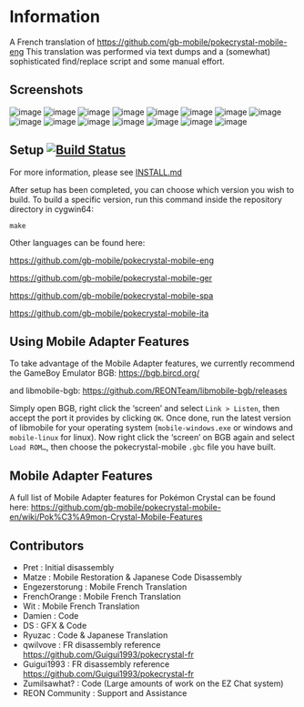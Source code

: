 # Information
A French translation of https://github.com/gb-mobile/pokecrystal-mobile-eng
This translation was performed via text dumps and a (somewhat) sophisticated find/replace script and some manual effort.

## Screenshots

![image](https://github.com/user-attachments/assets/bde26dd9-6e74-4ad6-8780-249b5925557a)
![image](https://github.com/user-attachments/assets/d5bc2a8f-c9ec-420e-84ce-d5b326bcbf3a)
![image](https://github.com/user-attachments/assets/fa4b98d7-c56b-41ae-9d86-66a223dd8398)
![image](https://github.com/user-attachments/assets/db372ef0-f38e-4bf8-8b42-719c32603a43)
![image](https://github.com/user-attachments/assets/b7cc7848-d40c-429a-b55d-1051c558c48c)
![image](https://github.com/user-attachments/assets/c91d4ef5-897c-4ea8-801c-e7bb46cee588)
![image](https://github.com/user-attachments/assets/9d2b7d0a-ace0-485a-a884-56364616932a)
![image](https://github.com/user-attachments/assets/a8f55a27-1f6f-428a-b9f5-918e1d4e3347)
![image](https://github.com/user-attachments/assets/994e4f6f-6159-4b38-b46d-9481b73d3bb0)
![image](https://github.com/user-attachments/assets/15b63090-ef5d-4b0d-8e31-e363c8178fc5)
![image](https://github.com/user-attachments/assets/6aeca466-a593-4abe-ae32-4ce151e07b63)
![image](https://github.com/user-attachments/assets/06c0654b-bc3d-4232-9000-295dc5e694d2)
![image](https://github.com/user-attachments/assets/2abde9ae-f81a-4127-88ea-5ee12f8479bf)
![image](https://github.com/user-attachments/assets/7a66781d-de80-4fc9-a735-aed4cb8fba1a)
![image](https://github.com/user-attachments/assets/dba4da73-8a44-4b71-bb5d-b69d163a1275)




## Setup [![Build Status][ci-badge]][ci]

For more information, please see [INSTALL.md](INSTALL.md)

After setup has been completed, you can choose which version you wish to build.
To build a specific version, run this command inside the repository directory in cygwin64:

`make`


Other languages can be found here:

https://github.com/gb-mobile/pokecrystal-mobile-eng

https://github.com/gb-mobile/pokecrystal-mobile-ger

https://github.com/gb-mobile/pokecrystal-mobile-spa

https://github.com/gb-mobile/pokecrystal-mobile-ita

## Using Mobile Adapter Features

To take advantage of the Mobile Adapter features, we currently recommend the GameBoy Emulator BGB:
https://bgb.bircd.org/

and libmobile-bgb:
https://github.com/REONTeam/libmobile-bgb/releases

Simply open BGB, right click the ‘screen’ and select `Link > Listen`, then accept the port it provides by clicking `OK`.
Once done, run the latest version of libmobile for your operating system (`mobile-windows.exe` or windows and `mobile-linux` for linux).
Now right click the ‘screen’ on BGB again and select `Load ROM…`, then choose the pokecrystal-mobile `.gbc` file you have built.

## Mobile Adapter Features

A full list of Mobile Adapter features for Pokémon Crystal can be found here:
https://github.com/gb-mobile/pokecrystal-mobile-en/wiki/Pok%C3%A9mon-Crystal-Mobile-Features

## Contributors

- Pret           : Initial disassembly
- Matze          : Mobile Restoration & Japanese Code Disassembly
- Engezerstorung : Mobile French Translation
- FrenchOrange   : Mobile French Translation
- Wit            : Mobile French Translation
- Damien         : Code
- DS             : GFX & Code
- Ryuzac         : Code & Japanese Translation
- qwilvove       : FR disassembly reference https://github.com/Guigui1993/pokecrystal-fr
- Guigui1993     : FR disassembly reference https://github.com/Guigui1993/pokecrystal-fr
- Zumilsawhat?   : Code (Large amounts of work on the EZ Chat system)
- REON Community : Support and Assistance

[ci]: https://github.com/pret/pokecrystal/actions
[ci-badge]: https://github.com/pret/pokecrystal/actions/workflows/main.yml/badge.svg
